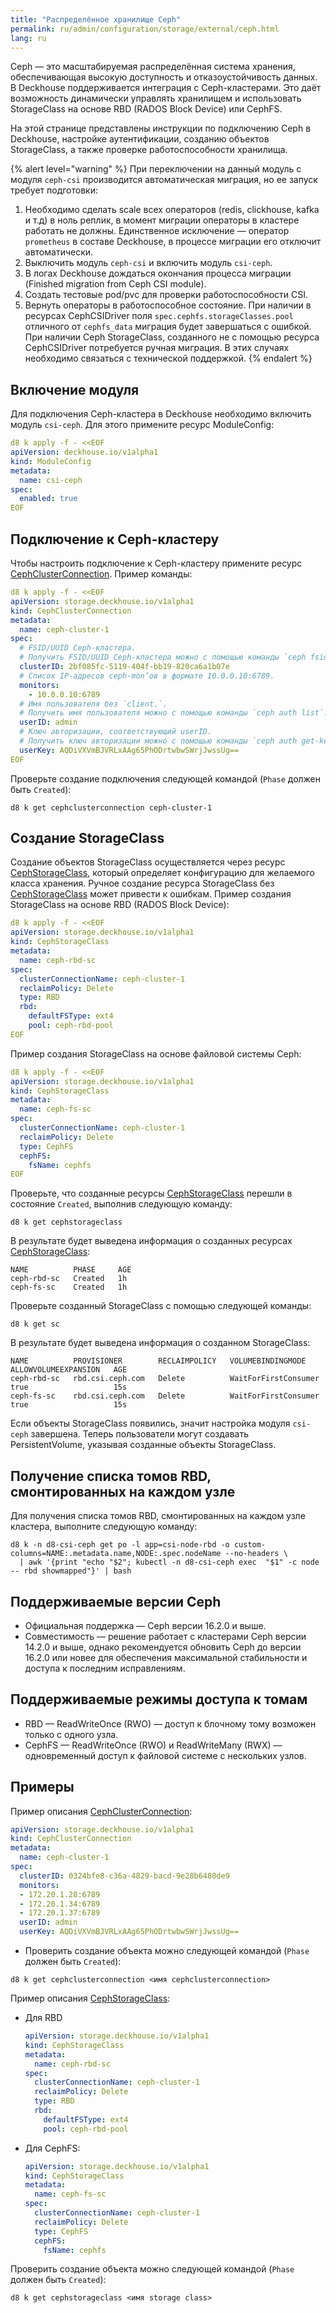 ```yaml
---
title: "Распределённое хранилище Ceph"
permalink: ru/admin/configuration/storage/external/ceph.html
lang: ru
---
```


Ceph — это масштабируемая распределённая система хранения, обеспечивающая высокую доступность и отказоустойчивость данных. В Deckhouse поддерживается интеграция с Ceph-кластерами. Это даёт возможность динамически управлять хранилищем и использовать StorageClass на основе RBD (RADOS Block Device) или CephFS.

На этой странице представлены инструкции по подключению Ceph в Deckhouse, настройке аутентификации, созданию объектов StorageClass, а также проверке работоспособности хранилища.

{% alert level="warning" %}
При переключении на данный модуль с модуля `ceph-csi` производится автоматическая миграция, но ее запуск требует подготовки:

1. Необходимо сделать scale всех операторов (redis, clickhouse, kafka и т.д) в ноль реплик, в момент миграции операторы в кластере работать не должны. Единственное исключение — оператор `prometheus` в составе Deckhouse, в процессе миграции его отключит автоматически.
1. Выключить модуль `ceph-csi` и включить модуль `csi-ceph`.
1. В логах Deckhouse дождаться окончания процесса миграции (Finished migration from Ceph CSI module).
1. Создать тестовые pod/pvc для проверки работоспособности CSI.
1. Вернуть операторы в работоспособное состояние.
   При наличии в ресурсах CephCSIDriver поля `spec.cephfs.storageClasses.pool` отличного от `cephfs_data` миграция будет завершаться с ошибкой.
   При наличии Ceph StorageClass, созданного не с помощью ресурса CephCSIDriver потребуется ручная миграция.
   В этих случаях необходимо связаться с технической поддержкой.
{% endalert %}

## Включение модуля

Для подключения Ceph-кластера в Deckhouse необходимо включить модуль `csi-ceph`. Для этого примените ресурс ModuleConfig:

```yaml
d8 k apply -f - <<EOF
apiVersion: deckhouse.io/v1alpha1
kind: ModuleConfig
metadata:
  name: csi-ceph
spec:
  enabled: true
EOF
```

## Подключение к Ceph-кластеру

Чтобы настроить подключение к Ceph-кластеру примените ресурс [CephClusterConnection](../../../reference/cr/cephclusterconnection/). Пример команды:

```yaml
d8 k apply -f - <<EOF
apiVersion: storage.deckhouse.io/v1alpha1
kind: CephClusterConnection
metadata:
  name: ceph-cluster-1
spec:
  # FSID/UUID Ceph-кластера.
  # Получить FSID/UUID Ceph-кластера можно с помощью команды `ceph fsid`.
  clusterID: 2bf085fc-5119-404f-bb19-820ca6a1b07e
  # Список IP-адресов ceph-mon’ов в формате 10.0.0.10:6789.
  monitors:
    - 10.0.0.10:6789
  # Имя пользователя без `client.`.
  # Получить имя пользователя можно с помощью команды `ceph auth list`.
  userID: admin
  # Ключ авторизации, соответствующий userID.
  # Получить ключ авторизации можно с помощью команды `ceph auth get-key client.admin`.
  userKey: AQDiVXVmBJVRLxAAg65PhODrtwbwSWrjJwssUg==
EOF
```

Проверьте создание подключения следующей командой (`Phase` должен быть `Created`):

```shell
d8 k get cephclusterconnection ceph-cluster-1
```

## Создание StorageClass

Создание объектов StorageClass осуществляется через ресурс [CephStorageClass](../../../reference/cr/cephstorageclass/), который определяет конфигурацию для желаемого класса хранения. Ручное создание ресурса StorageClass без [CephStorageClass](../../../reference/cr/cephstorageclass/) может привести к ошибкам. Пример создания StorageClass на основе RBD (RADOS Block Device):

```yaml
d8 k apply -f - <<EOF
apiVersion: storage.deckhouse.io/v1alpha1
kind: CephStorageClass
metadata:
  name: ceph-rbd-sc
spec:
  clusterConnectionName: ceph-cluster-1
  reclaimPolicy: Delete
  type: RBD
  rbd:
    defaultFSType: ext4
    pool: ceph-rbd-pool
EOF
```

Пример создания StorageClass на основе файловой системы Ceph:

```yaml
d8 k apply -f - <<EOF
apiVersion: storage.deckhouse.io/v1alpha1
kind: CephStorageClass
metadata:
  name: ceph-fs-sc
spec:
  clusterConnectionName: ceph-cluster-1
  reclaimPolicy: Delete
  type: CephFS
  cephFS:
    fsName: cephfs
EOF
```

Проверьте, что созданные ресурсы [CephStorageClass](../../../reference/cr/cephstorageclass/) перешли в состояние `Created`, выполнив следующую команду:

```shell
d8 k get cephstorageclass
```

В результате будет выведена информация о созданных ресурсах [CephStorageClass](../../../reference/cr/cephstorageclass/):

```console
NAME          PHASE     AGE
ceph-rbd-sc   Created   1h
ceph-fs-sc    Created   1h
```

Проверьте созданный StorageClass с помощью следующей команды:

```shell
d8 k get sc
```

В результате будет выведена информация о созданном StorageClass:

```console
NAME          PROVISIONER        RECLAIMPOLICY   VOLUMEBINDINGMODE      ALLOWVOLUMEEXPANSION   AGE
ceph-rbd-sc   rbd.csi.ceph.com   Delete          WaitForFirstConsumer   true                   15s
ceph-fs-sc    rbd.csi.ceph.com   Delete          WaitForFirstConsumer   true                   15s
```

Если объекты StorageClass появились, значит настройка модуля `csi-ceph` завершена. Теперь пользователи могут создавать PersistentVolume, указывая созданные объекты StorageClass.

## Получение списка томов RBD, смонтированных на каждом узле

Для получения списка томов RBD, смонтированных на каждом узле кластера, выполните следующую команду:

```shell
d8 k -n d8-csi-ceph get po -l app=csi-node-rbd -o custom-columns=NAME:.metadata.name,NODE:.spec.nodeName --no-headers \
  | awk '{print "echo "$2"; kubectl -n d8-csi-ceph exec  "$1" -c node -- rbd showmapped"}' | bash

```

## Поддерживаемые версии Ceph

- Официальная поддержка — Ceph версии 16.2.0 и выше.
- Совместимость — решение работает с кластерами Ceph версии 14.2.0 и выше, однако рекомендуется обновить Ceph до версии 16.2.0 или новее для обеспечения максимальной стабильности и доступа к последним исправлениям.

## Поддерживаемые режимы доступа к томам

- RBD — ReadWriteOnce (RWO) — доступ к блочному тому возможен только с одного узла.
- CephFS — ReadWriteOnce (RWO) и ReadWriteMany (RWX) — одновременный доступ к файловой системе с нескольких узлов.

## Примеры

Пример описания [CephClusterConnection](../../../reference/cr/cephclusterconnection/):

```yaml
apiVersion: storage.deckhouse.io/v1alpha1
kind: CephClusterConnection
metadata:
  name: ceph-cluster-1
spec:
  clusterID: 0324bfe8-c36a-4829-bacd-9e28b6480de9
  monitors:
  - 172.20.1.28:6789
  - 172.20.1.34:6789
  - 172.20.1.37:6789
  userID: admin
  userKey: AQDiVXVmBJVRLxAAg65PhODrtwbwSWrjJwssUg==
```

- Проверить создание объекта можно следующей командой (`Phase` должен быть `Created`):

```shell
d8 k get cephclusterconnection <имя cephclusterconnection>
```

Пример описания [CephStorageClass](../../../reference/cr/cephstorageclass/):

- Для RBD

  ```yaml
  apiVersion: storage.deckhouse.io/v1alpha1
  kind: CephStorageClass
  metadata:
    name: ceph-rbd-sc
  spec:
    clusterConnectionName: ceph-cluster-1
    reclaimPolicy: Delete
    type: RBD
    rbd:
      defaultFSType: ext4
      pool: ceph-rbd-pool  
  ```

- Для CephFS:

  ```yaml
  apiVersion: storage.deckhouse.io/v1alpha1
  kind: CephStorageClass
  metadata:
    name: ceph-fs-sc
  spec:
    clusterConnectionName: ceph-cluster-1
    reclaimPolicy: Delete
    type: CephFS
    cephFS:
      fsName: cephfs
  ```

Проверить создание объекта можно следующей командой (`Phase` должен быть `Created`):

```shell
d8 k get cephstorageclass <имя storage class>
```
